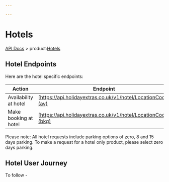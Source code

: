 ```yaml
---

---
```


# Hotels

[API Docs](/hxapi/) > product:[Hotels](index)

## Hotel Endpoints

Here are the hotel specific endpoints:

 | Action                                     | Endpoint                                                                         | Method |
 | ------                                     | --------                                                                         | ------ |
 | Availability at hotel      | [https://api.holidayextras.co.uk/v1/hotel/LocationCode](av)            | GET    |
 | Make booking at hotel      | [https://api.holidayextras.co.uk/v1/hotel/LocationCode](bkg)           | POST   |

Please note: All hotel requests include parking options of zero, 8 and 15 days parking. To make a request for a hotel only product, please select zero days parking.

## Hotel User Journey

To follow -

